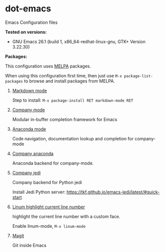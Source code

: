 # dot-emacs

Emacs Configuration files

**Tested on versions:**
- GNU Emacs 26.1 (build 1, x86_64-redhat-linux-gnu, GTK+ Version 3.22.30)


**Packages:**

This configuration uses [MELPA](https://melpa.org) packages.

When using this configuration first time, then just use `M-x
package-list-packages` to browse and install packages from MELPA.

1. [Markdown mode](https://stable.melpa.org/#/markdown-mode)

   Step to install: `M-x package-install RET markdown-mode RET`

2. [Company mode](https://company-mode.github.io/)

   Modular in-buffer completion framework for Emacs

3. [Anaconda mode](https://github.com/proofit404/anaconda-mode)

   Code navigation, documentation lookup and completion for company-mode

4. [Company anaconda](https://github.com/proofit404/company-anaconda)

   Anaconda backend for company-mode.

5. [Company jedi](https://github.com/syohex/emacs-company-jedi)

   Company backend for Python jedi

   Install Jedi Python server: https://tkf.github.io/emacs-jedi/latest/#quick-start

6. [Linum highlight current line number](https://github.com/targzeta/linum-highlight-current-line-number)

   highlight the current line number with a custom face.

   Enable linum-mode, `M-x linum-mode`

7. [Magit](https://github.com/magit/magit)

   Git inside Emacs
